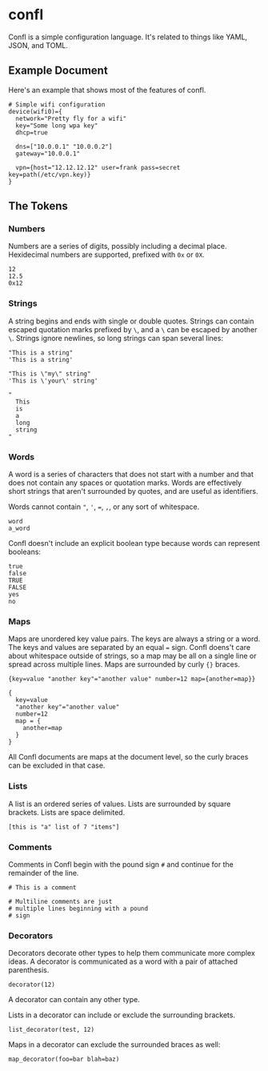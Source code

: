 # confl

Confl is a simple configuration language. It's related to things like YAML,
JSON, and TOML.

## Example Document

Here's an example that shows most of the features of confl.

```
# Simple wifi configuration
device(wifi0)={
  network="Pretty fly for a wifi"
  key="Some long wpa key"
  dhcp=true

  dns=["10.0.0.1" "10.0.0.2"]
  gateway="10.0.0.1"

  vpn={host="12.12.12.12" user=frank pass=secret key=path(/etc/vpn.key)}
}
```

## The Tokens

### Numbers

Numbers are a series of digits, possibly including a decimal place. Hexidecimal
numbers are supported, prefixed with `0x` or `0X`.

```
12
12.5
0x12
```

### Strings

A string begins and ends with single or double quotes. Strings can contain
escaped quotation marks prefixed by `\`, and a `\` can be escaped by another
`\`. Strings ignore newlines, so long strings can span several lines:

```
"This is a string"
'This is a string'

"This is \"my\" string"
'This is \'your\' string'

"
  This
  is
  a
  long
  string
"
```

### Words

A word is a series of characters that does not start with a number and that
does not contain any spaces or quotation marks. Words are effectively short
strings that aren't surrounded by quotes, and are useful as identifiers.

Words cannot contain `"`, `'`, `=`, `,`, or any sort of whitespace.

```
word
a_word
```

Confl doesn't include an explicit boolean type because words can represent
booleans:

```
true
false
TRUE
FALSE
yes
no
```

### Maps

Maps are unordered key value pairs. The keys are always a string or a word.
The keys and values are separated by an equal `=` sign. Confl doens't care
about whitespace outside of strings, so a map may be all on a single line or
spread across multiple lines. Maps are surrounded by curly `{}` braces.

```
{key=value "another key"="another value" number=12 map={another=map}}

{
  key=value
  "another key"="another value"
  number=12
  map = {
    another=map
  }
}
```

All Confl documents are maps at the document level, so the curly braces can be
excluded in that case.

### Lists

A list is an ordered series of values. Lists are surrounded by square brackets.
Lists are space delimited.

```
[this is "a" list of 7 "items"]
```

### Comments

Comments in Confl begin with the pound sign `#` and continue for the remainder
of the line.

```
# This is a comment

# Multiline comments are just
# multiple lines beginning with a pound
# sign
```

### Decorators

Decorators decorate other types to help them communicate more complex ideas. A
decorator is communicated as a word with a pair of attached parenthesis.

```
decorator(12)
```

A decorator can contain any other type.

Lists in a decorator can include or exclude the surrounding brackets.

```
list_decorator(test, 12)
```

Maps in a decorator can exclude the surrounded braces as well:

```
map_decorator(foo=bar blah=baz)
```
